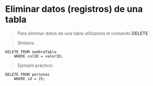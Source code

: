 # Eliminar datos (registros) de una tabla

> Para eliminar datos de una tabla 
> utilizamos el comando **DELETE**

> Sintáxis:  

    DELETE FROM nombreTabla  
        WHERE colID = valorID;


> Ejemplo práctico:  

    DELETE FROM personas
        WHERE id = 25;


